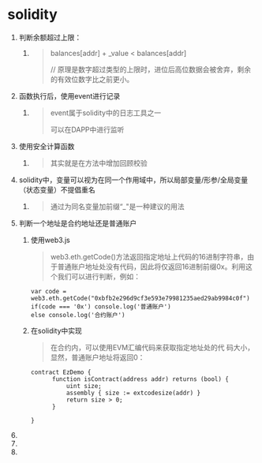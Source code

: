 # solidity 

1. 判断余额超过上限：

   1. > balances[addr] + _value < balances[addr] 
      >
      > // 原理是数字超过类型的上限时，进位后高位数据会被舍弃，剩余的有效位数字比之前更小。

2. 函数执行后，使用event进行记录

   1. > event属于solidity中的日志工具之一
      >
      > 可以在DAPP中进行监听

3. 使用安全计算函数

   1. > 其实就是在方法中增加回顾校验

4. solidity中，变量可以视为在同一个作用域中，所以局部变量/形参/全局变量（状态变量）不提倡重名

   1. > 通过为同名变量加前缀“_"是一种建议的用法

5. 判断一个地址是合约地址还是普通账户

   1. 使用web3.js

      > web3.eth.getCode()方法返回指定地址上代码的16进制字符串，由于普通账户地址处没有代码，因此将仅返回16进制前缀0x。利用这个我们可以进行判断，例如：

      ```web3
      var code = web3.eth.getCode("0xbfb2e296d9cf3e593e79981235aed29ab9984c0f")
      if(code === '0x') console.log('普通账户')
      else console.log('合约账户')
      ```

   2. 在solidity中实现

      > 在合约内，可以使用EVM汇编代码来获取指定地址处的代 码大小，显然，普通账户地址将返回0：

      ```solidity
      contract EzDemo {
          	function isContract(address addr) returns (bool) {
          		uint size;
          		assembly { size := extcodesize(addr) }
          		return size > 0;
        	}
      
      }
      ```

6. 

7. 

8. 

